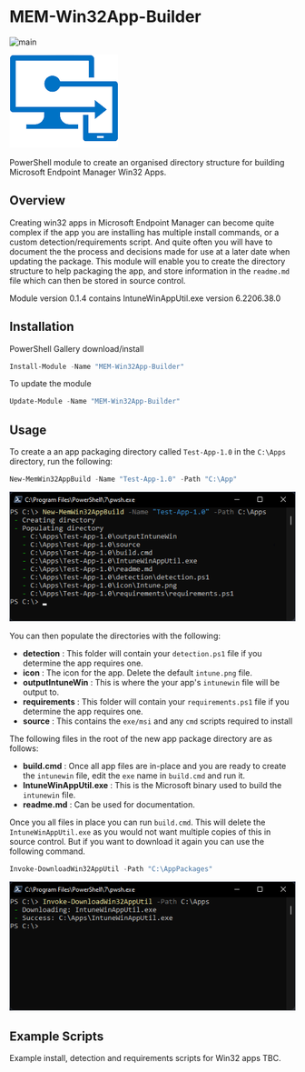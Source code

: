 # MEM-Win32App-Builder

![main](https://github.com/markkerry/MEM-Win32App-Builder/actions/workflows/CI.yaml/badge.svg)

![intune](media/Intune.png)

PowerShell module to create an organised directory structure for building Microsoft Endpoint Manager Win32 Apps.

## Overview

Creating win32 apps in Microsoft Endpoint Manager can become quite complex if the app you are installing has multiple install commands, or a custom detection/requirements script. And quite often you will have to document the the process and decisions made for use at a later date when updating the package. This module will enable you to create the directory structure to help packaging the app, and store information in the `readme.md` file which can then be stored in source control.

Module version 0.1.4 contains IntuneWinAppUtil.exe version 6.2206.38.0

## Installation

PowerShell Gallery download/install

```powershell
Install-Module -Name "MEM-Win32App-Builder"
```

To update the module

```powershell
Update-Module -Name "MEM-Win32App-Builder"
```

## Usage

To create a an app packaging directory called `Test-App-1.0` in the `C:\Apps` directory, run the following:

```powershell
New-MemWin32AppBuild -Name "Test-App-1.0" -Path "C:\App"
```

![New-MemeWin32AppBuild](media/New-MemWin32AppBuild.png)

You can then populate the directories with the following:

* __detection__ : This folder will contain your `detection.ps1` file if you determine the app requires one.
* __icon__ : The icon for the app. Delete the default `intune.png` file.
* __outputIntuneWin__ : This is where the your app's `intunewin` file will be output to.
* __requirements__ : This folder will contain your `requirements.ps1` file if you determine the app requires one.
* __source__ : This contains the `exe/msi` and any `cmd` scripts required to install

The following files in the root of the new app package directory are as follows:

* __build.cmd__ : Once all app files are in-place and you are ready to create the `intunewin` file, edit the `exe` name in `build.cmd` and run it.
* __IntuneWinAppUtil.exe__ : This is the Microsoft binary used to build the `intunewin` file.
* __readme.md__ : Can be used for documentation.

Once you all files in place you can run `build.cmd`. This will delete the `IntuneWinAppUtil.exe` as you would not want multiple copies of this in source control. But if you want to download it again you can use the following command.

```powershell
Invoke-DownloadWin32AppUtil -Path "C:\AppPackages"
```

![Invoke-DownloadWin32AppUtil](media/Invoke-DownloadWin32AppUtil.png)

## Example Scripts

Example install, detection and requirements scripts for Win32 apps TBC.
